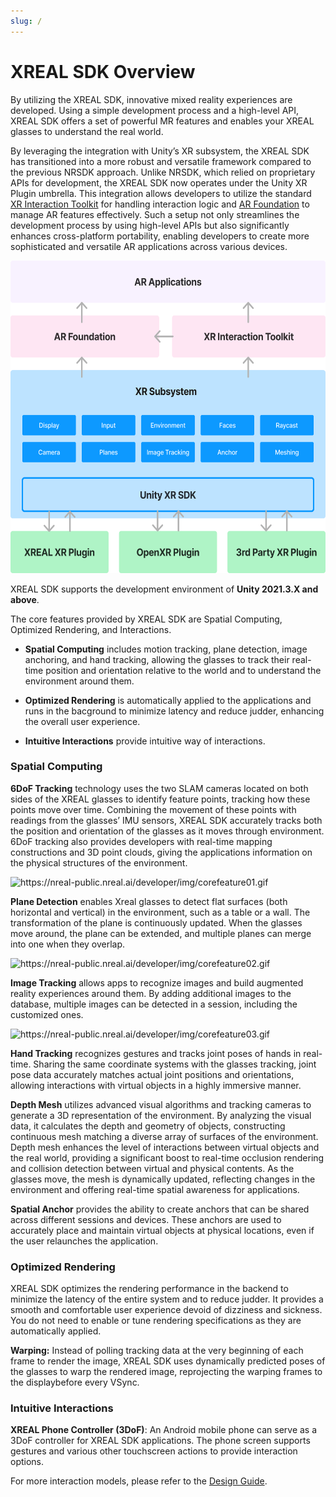 ```yaml
---
slug: /
---
```

# XREAL SDK Overview

By utilizing the XREAL SDK, innovative mixed reality experiences are developed. Using a simple development process and a high-level API, XREAL SDK offers a set of powerful MR features and enables your XREAL glasses to understand the real world.

By leveraging the integration with Unity’s XR subsystem, the XREAL SDK has transitioned into a more robust and versatile framework compared to the previous NRSDK approach. Unlike NRSDK, which relied on proprietary APIs for development, the XREAL SDK now operates under the Unity XR Plugin umbrella. This integration allows developers to utilize the standard [XR Interaction Toolkit](https://docs.unity3d.com/Packages/com.unity.xr.interaction.toolkit@3.0/manual/index.html) for handling interaction logic and [AR Foundation](https://docs.unity3d.com/Packages/com.unity.xr.arfoundation@6.0/manual/index.html) to manage AR features effectively. Such a setup not only streamlines the development process by using high-level APIs but also significantly enhances cross-platform portability, enabling developers to create more sophisticated and versatile AR applications across various devices.

<img src="https://raw.githubusercontent.com/dengxian-xreal/Images/main/image-20240607142536106.png"  height = "500"  />

XREAL SDK supports the development environment of **Unity 2021.3.X and above**.

The core features provided by XREAL SDK are Spatial Computing, Optimized Rendering, and Interactions.

- **Spatial Computing** includes motion tracking, plane detection, image anchoring, and hand tracking, allowing the glasses to track their real-time position and orientation relative to the world and to understand the environment around them.

- **Optimized Rendering** is automatically applied to the applications and runs in the bacground to minimize latency and reduce judder, enhancing the overall user experience.

- **Intuitive Interactions** provide intuitive way of interactions.


### Spatial Computing

**6DoF Tracking** technology uses the two SLAM cameras located on both sides of the XREAL glasses to identify feature points, tracking how these points move over time. Combining the movement of these points with readings from the glasses’ IMU sensors, XREAL SDK accurately tracks both the position and orientation of the glasses as it moves through environment. 6DoF tracking also provides developers with real-time mapping constructions and 3D point clouds, giving the applications information on the physical structures of the environment.

<img src="https://xreal.gitbook.io/~gitbook/image?url=https%3A%2F%2Fnreal-public.nreal.ai%2Fdeveloper%2Fimg%2Fcorefeature01.gif&width=300&dpr=4&quality=100&sign=478bb33af5dd3fef519c963cfa870c6af3dc8714633bf8b78ac7241f560a4450" alt="https://nreal-public.nreal.ai/developer/img/corefeature01.gif" width="500" height = "300" />

**Plane Detection** enables Xreal glasses to detect flat surfaces (both horizontal and vertical) in the environment, such as a table or a wall. The transformation of the plane is continuously updated. When the glasses move around, the plane can be extended, and multiple planes can merge into one when they overlap.

<img src="https://xreal.gitbook.io/~gitbook/image?url=https%3A%2F%2Fnreal-public.nreal.ai%2Fdeveloper%2Fimg%2Fcorefeature02.gif&width=300&dpr=4&quality=100&sign=fd54d3c57e53478a3efc13a99869039a3656772999f41ca10b18867514401b6c" alt="https://nreal-public.nreal.ai/developer/img/corefeature02.gif" width="500" height = "300"  />

**Image Tracking** allows apps to recognize images and build augmented reality experiences around them. By adding additional images to the database, multiple images can be detected in a session, including the customized ones.

<img src="https://xreal.gitbook.io/~gitbook/image?url=https%3A%2F%2Fnreal-public.nreal.ai%2Fdeveloper%2Fimg%2Fcorefeature03.gif&width=300&dpr=4&quality=100&sign=8b194ff3de826873e38da04703f6cae700f11e43e82ba9cc6dc0d3474f9dcb48" alt="https://nreal-public.nreal.ai/developer/img/corefeature03.gif" width="500" height = "300"  />

**Hand Tracking** recognizes gestures and tracks joint poses of hands in real-time. Sharing the same coordinate systems with the glasses tracking, joint pose data accurately matches actual joint positions and orientations, allowing interactions with virtual objects in a highly immersive manner.

**Depth Mesh** utilizes advanced visual algorithms and tracking cameras to generate a 3D representation of the environment. By analyzing the visual data, it calculates the depth and geometry of objects, constructing continuous mesh matching a diverse array of surfaces of the environment. Depth mesh enhances the level of interactions between virtual objects and the real world, providing a significant boost to real-time occlusion rendering and collision detection between virtual and physical contents. As the glasses move, the mesh is dynamically updated, reflecting changes in the environment and offering real-time spatial awareness for applications.

**Spatial Anchor** provides the ability to create anchors that can be shared across different sessions and devices. These anchors are used to accurately place and maintain virtual objects at physical locations, even if the user relaunches the application.

### Optimized Rendering

XREAL SDK optimizes the rendering performance in the backend to minimize the latency of the entire system and to reduce judder. It provides a smooth and comfortable user experience devoid of dizziness and sickness. You do not need to enable or tune rendering specifications as they are automatically applied.

**Warping:** Instead of polling tracking data at the very beginning of each frame to render the image, XREAL SDK uses dynamically predicted poses of the glasses to warp the rendered image, reprojecting the warping frames to the displaybefore every VSync.

### Intuitive Interactions

**XREAL Phone Controller (3DoF)**: An Android mobile phone can serve as a 3DoF controller for XREAL SDK applications. The phone screen supports gestures and various other touchscreen actions to provide interaction options.

For more interaction models, please refer to the [Design Guide](https://docs.xreal.com/category/design-guide).
